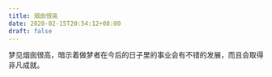 ```yaml
---
title: 烟囱很高
date: 2020-02-15T20:54:12+08:00
draft: false
---
```


梦见烟囱很高，暗示着做梦者在今后的日子里的事业会有不错的发展，而且会取得非凡成就。